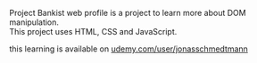 Project Bankist web profile is a project to learn more about DOM manipulation. <br />
This project uses HTML, CSS and JavaScript. <br />

this learning is available on [udemy.com/user/jonasschmedtmann](https://www.udemy.com/user/jonasschmedtmann/)
